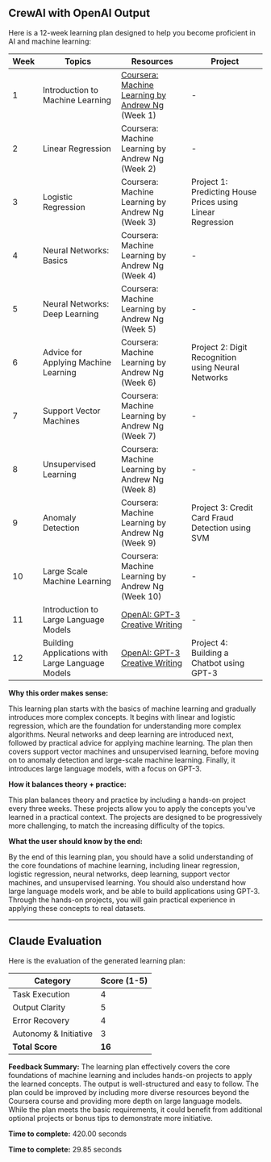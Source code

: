 ## CrewAI with OpenAI Output

Here is a 12-week learning plan designed to help you become proficient in AI and machine learning:

| Week | Topics | Resources | Project |
|------|--------|-----------|---------|
| 1 | Introduction to Machine Learning | [Coursera: Machine Learning by Andrew Ng](https://www.coursera.org/learn/machine-learning) (Week 1) | - |
| 2 | Linear Regression | Coursera: Machine Learning by Andrew Ng (Week 2) | - |
| 3 | Logistic Regression | Coursera: Machine Learning by Andrew Ng (Week 3) | Project 1: Predicting House Prices using Linear Regression |
| 4 | Neural Networks: Basics | Coursera: Machine Learning by Andrew Ng (Week 4) | - |
| 5 | Neural Networks: Deep Learning | Coursera: Machine Learning by Andrew Ng (Week 5) | - |
| 6 | Advice for Applying Machine Learning | Coursera: Machine Learning by Andrew Ng (Week 6) | Project 2: Digit Recognition using Neural Networks |
| 7 | Support Vector Machines | Coursera: Machine Learning by Andrew Ng (Week 7) | - |
| 8 | Unsupervised Learning | Coursera: Machine Learning by Andrew Ng (Week 8) | - |
| 9 | Anomaly Detection | Coursera: Machine Learning by Andrew Ng (Week 9) | Project 3: Credit Card Fraud Detection using SVM |
| 10 | Large Scale Machine Learning | Coursera: Machine Learning by Andrew Ng (Week 10) | - |
| 11 | Introduction to Large Language Models | [OpenAI: GPT-3 Creative Writing](https://beta.openai.com/playground/) | - |
| 12 | Building Applications with Large Language Models | [OpenAI: GPT-3 Creative Writing](https://beta.openai.com/playground/) | Project 4: Building a Chatbot using GPT-3 |

**Why this order makes sense:**

This learning plan starts with the basics of machine learning and gradually introduces more complex concepts. It begins with linear and logistic regression, which are the foundation for understanding more complex algorithms. Neural networks and deep learning are introduced next, followed by practical advice for applying machine learning. The plan then covers support vector machines and unsupervised learning, before moving on to anomaly detection and large-scale machine learning. Finally, it introduces large language models, with a focus on GPT-3.

**How it balances theory + practice:**

This plan balances theory and practice by including a hands-on project every three weeks. These projects allow you to apply the concepts you've learned in a practical context. The projects are designed to be progressively more challenging, to match the increasing difficulty of the topics.

**What the user should know by the end:**

By the end of this learning plan, you should have a solid understanding of the core foundations of machine learning, including linear regression, logistic regression, neural networks, deep learning, support vector machines, and unsupervised learning. You should also understand how large language models work, and be able to build applications using GPT-3. Through the hands-on projects, you will gain practical experience in applying these concepts to real datasets.

---

## Claude Evaluation

Here is the evaluation of the generated learning plan:

| Category | Score (1-5) |
|----------|-------------|
| Task Execution | 4 |
| Output Clarity | 5 |
| Error Recovery | 4 |
| Autonomy & Initiative | 3 |
| **Total Score** | **16** |

**Feedback Summary:**
The learning plan effectively covers the core foundations of machine learning and includes hands-on projects to apply the learned concepts. The output is well-structured and easy to follow. The plan could be improved by including more diverse resources beyond the Coursera course and providing more depth on large language models. While the plan meets the basic requirements, it could benefit from additional optional projects or bonus tips to demonstrate more initiative.

**Time to complete:** 420.00 seconds

**Time to complete:** 29.85 seconds
